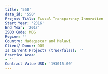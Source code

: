 ```yaml
---
title: '550'
data_id: '550'
Project Title: Fiscal Transparency Innovation
Start Year: '2016'
End Year: '2017'
ISO3 Code: MDG
Region: ''
Country: Madagascar and Malawi
Client/ Donor: DOS
Is Current Project? (true/false): ''
Practice Area:
- ''
Contract Value USD: '193015.00'
---
```


